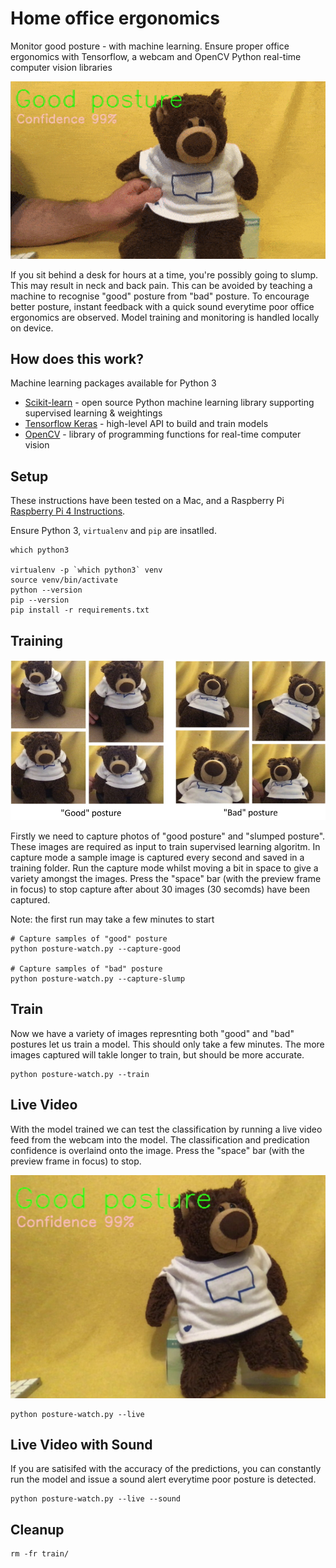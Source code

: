 # Home office ergonomics

Monitor good posture - with machine learning. Ensure proper office ergonomics with Tensorflow, a webcam and OpenCV Python real-time computer vision libraries

![Final classification](./docs/teddy-posture.gif)


If you sit behind a desk for hours at a time, you're possibly going to slump. This may result in neck and back pain. This can be avoided by teaching a machine to recognise "good" posture from "bad" posture.  To encourage better posture, instant feedback with a quick sound everytime poor office ergonomics are observed.  Model training and monitoring is handled locally on device. 


## How does this work?

Machine learning packages available for Python 3

- [Scikit-learn](https://scikit-learn.org) - open source Python machine learning library supporting supervised learning & weightings
- [Tensorflow Keras](https://www.tensorflow.org/guide/keras/overview) - high-level API to build and train models 
- [OpenCV](https://opencv.org/) - library of programming functions for real-time computer vision


## Setup
These instructions have been tested on a Mac, and a Raspberry Pi [Raspberry Pi 4 Instructions](./raspberry-pi/raspberry-pi.md). 



Ensure Python 3, `virtualenv` and `pip` are insatlled.

```
which python3

virtualenv -p `which python3` venv
source venv/bin/activate
python --version
pip --version
pip install -r requirements.txt 
```


## Training

![Training images](./docs/training.jpg)

Firstly we need to capture photos of "good posture" and "slumped posture". These images are required as input to train supervised learning algoritm. In capture mode a sample image is captured every second and saved in a training folder.  Run the capture mode whilst moving a bit in space to give a variety amongst the images. Press the "space" bar (with the preview frame in focus) to stop capture after about 30 images (30 secomds) have been captured. 

Note: the first run may take a few minutes to start


```
# Capture samples of "good" posture
python posture-watch.py --capture-good

# Capture samples of "bad" posture
python posture-watch.py --capture-slump
```

## Train
Now we have a variety of images represnting both "good" and "bad" postures let us train a model. This should only take a few minutes. The more images captured will takle longer to train, but should be more accurate.

```
python posture-watch.py --train
```


## Live Video

With the model trained we can test the classification by running a live video feed from the webcam into the model. The classification and predication confidence is overlaind onto the image. Press the "space" bar (with the preview frame in focus) to stop.

![Classified image](./docs/demo-classified.jpg)

```
python posture-watch.py --live
```

## Live Video with Sound

If you are satisifed with the accuracy of the predictions, you can constantly run the model and issue a sound alert everytime poor posture is detected. 

```
python posture-watch.py --live --sound
```


## Cleanup

```
rm -fr train/
```

